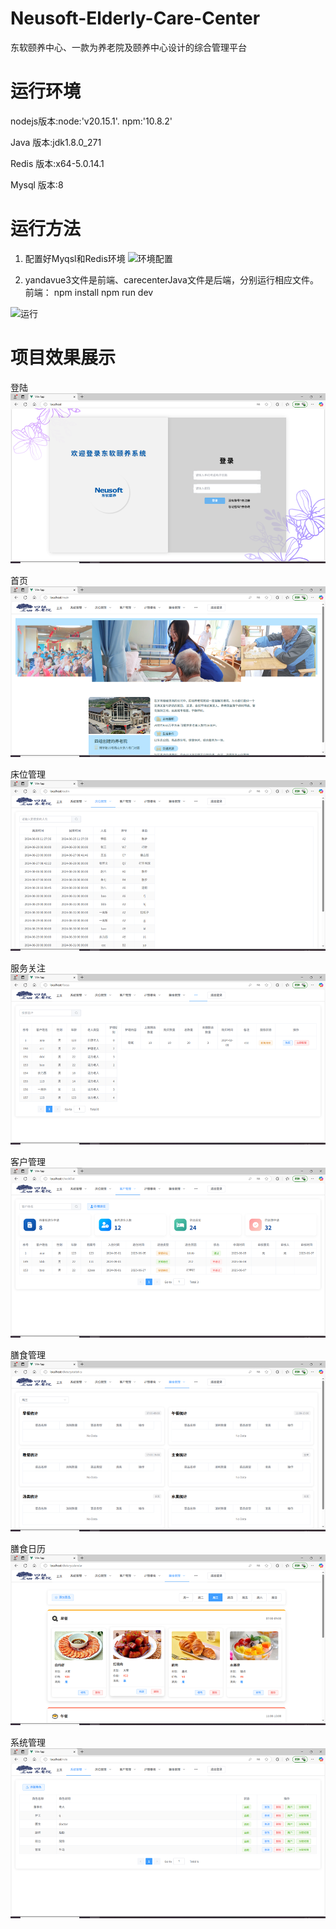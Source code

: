 # Neusoft-Elderly-Care-Center
东软颐养中心、一款为养老院及颐养中心设计的综合管理平台


# 运行环境
nodejs版本:node:'v20.15.1'. npm:'10.8.2'

Java  版本:jdk1.8.0_271

Redis 版本:x64-5.0.14.1

Mysql 版本:8

# 运行方法

1. 配置好Myqsl和Redis环境
![环境配置](./image/环境配置.png "环境配置")

2. yandavue3文件是前端、carecenterJava文件是后端，分别运行相应文件。
前端：
npm install 
npm run dev

![运行](./image/前端.png "前端运行")


# 项目效果展示

登陆
![运行效果](./image/登陆.png "首页")

首页
![运行效果](./image/首页.png "首页")

床位管理
![运行效果](./image/床位管理.png "床位管理")

服务关注
![运行效果](./image/服务关注.png "服务关注")

客户管理
![运行效果](./image/客户管理.png "客户管理")

膳食管理
![运行效果](./image/膳食管理.png "膳食管理")

膳食日历
![运行效果](./image/膳食日历.png "膳食日历")

系统管理
![运行效果](./image/系统管理.png "系统管理")
